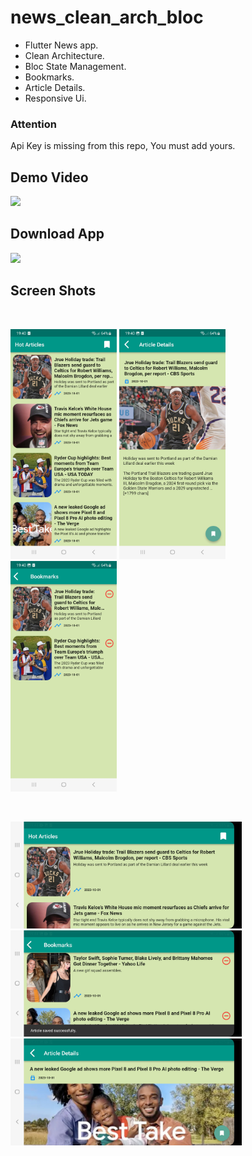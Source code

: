 # news_clean_arch_bloc

- Flutter News app.
- Clean Architecture.
- Bloc State Management.
- Bookmarks.
- Article Details.
- Responsive Ui.

### Attention
Api Key is missing from this repo, You must add yours.

## Demo Video
<a href="https://youtu.be/EfO8d9zfDKc"><img src="https://upload.wikimedia.org/wikipedia/commons/thumb/e/e1/Logo_of_YouTube_%282015-2017%29.svg/2560px-Logo_of_YouTube_%282015-2017%29.svg.png" width="100"></img></a>


## Download App
<a href="https://github.com/mo7amedaliEbaid/news_clean_arch_bloc/releases/download/v1.0.0/news-clean-arch.apk"><img src="https://playerzon.com/asset/download.png" width="100"></img></a>


## Screen Shots
<br />
<p float="left">
   <img src="https://github.com/mo7amedaliEbaid/newa_clean_arch_bloc/blob/f318e0fcece51a6407a9ddd3d3bc0460cd61cb4e/screenshots/articles.jpg" width="170" />
   <img src="https://github.com/mo7amedaliEbaid/newa_clean_arch_bloc/blob/f318e0fcece51a6407a9ddd3d3bc0460cd61cb4e/screenshots/article_details.jpg" width="170" />
   <img src="https://github.com/mo7amedaliEbaid/newa_clean_arch_bloc/blob/f318e0fcece51a6407a9ddd3d3bc0460cd61cb4e/screenshots/bookmarks.jpg" width="170" />
</p>

<br />
<p float="left">
   <img src="https://github.com/mo7amedaliEbaid/newa_clean_arch_bloc/blob/f318e0fcece51a6407a9ddd3d3bc0460cd61cb4e/screenshots/articles_wide.jpg" width="370" />
   <img src="https://github.com/mo7amedaliEbaid/newa_clean_arch_bloc/blob/f318e0fcece51a6407a9ddd3d3bc0460cd61cb4e/screenshots/bookmarks_w.jpg" width="370" />
   <img src="https://github.com/mo7amedaliEbaid/newa_clean_arch_bloc/blob/f318e0fcece51a6407a9ddd3d3bc0460cd61cb4e/screenshots/details_w.jpg" width="370" />
</p>








